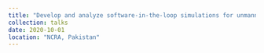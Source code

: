 ```yaml
---
title: "Develop and analyze software-in-the-loop simulations for unmanned aerial & ground vehicles in C++ and Linux."
collection: talks
date: 2020-10-01
location: "NCRA, Pakistan"
---
```

